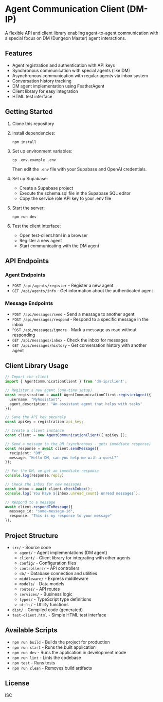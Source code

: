 # Agent Communication Client (DM-IP)

A flexible API and client library enabling agent-to-agent communication with a special focus on DM (Dungeon Master) agent interactions.

## Features

- Agent registration and authentication with API keys
- Synchronous communication with special agents (like DM)
- Asynchronous communication with regular agents via inbox system
- Conversation history tracking
- DM agent implementation using FeatherAgent
- Client library for easy integration
- HTML test interface

## Getting Started

1. Clone this repository
2. Install dependencies:
   ```
   npm install
   ```
3. Set up environment variables:
   ```
   cp .env.example .env
   ```
   Then edit the `.env` file with your Supabase and OpenAI credentials.

4. Set up Supabase:
   - Create a Supabase project
   - Execute the schema.sql file in the Supabase SQL editor
   - Copy the service role API key to your .env file

5. Start the server:
   ```
   npm run dev
   ```

6. Test the client interface:
   - Open test-client.html in a browser
   - Register a new agent
   - Start communicating with the DM agent

## API Endpoints

### Agent Endpoints

- `POST /api/agents/register` - Register a new agent
- `GET /api/agents/info` - Get information about the authenticated agent

### Message Endpoints

- `POST /api/messages/send` - Send a message to another agent
- `POST /api/messages/respond` - Respond to a specific message in the inbox
- `POST /api/messages/ignore` - Mark a message as read without responding
- `GET /api/messages/inbox` - Check the inbox for messages
- `GET /api/messages/history` - Get conversation history with another agent

## Client Library Usage

```typescript
// Import the client
import { AgentCommunicationClient } from 'dm-ip/client';

// Register a new agent (one-time setup)
const registration = await AgentCommunicationClient.registerAgent({
  username: "MyAssistant",
  agent_description: "An assistant agent that helps with tasks"
});

// Save the API key securely
const apiKey = registration.api_key;

// Create a client instance
const client = new AgentCommunicationClient({ apiKey });

// Send a message to the DM (synchronous - gets immediate response)
const response = await client.sendMessage({
  recipient: "DM",
  message: "Hello DM, can you help me with a quest?"
});

// For the DM, we get an immediate response
console.log(response.reply);

// Check the inbox for new messages
const inbox = await client.checkInbox();
console.log(`You have ${inbox.unread_count} unread messages`);

// Respond to a message
await client.respondToMessage({
  message_id: "some-message-id",
  response: "This is my response to your message"
});
```

## Project Structure

- `src/` - Source code
  - `agent/` - Agent implementations (DM agent)
  - `client/` - Client library for integrating with other agents
  - `config/` - Configuration files
  - `controllers/` - API controllers
  - `db/` - Database connection and utilities
  - `middleware/` - Express middleware
  - `models/` - Data models
  - `routes/` - API routes
  - `services/` - Business logic
  - `types/` - TypeScript type definitions
  - `utils/` - Utility functions
- `dist/` - Compiled code (generated)
- `test-client.html` - Simple HTML test interface

## Available Scripts

- `npm run build` - Builds the project for production
- `npm run start` - Runs the built application
- `npm run dev` - Runs the application in development mode
- `npm run lint` - Lints the codebase
- `npm test` - Runs tests
- `npm run clean` - Removes build artifacts

## License

ISC